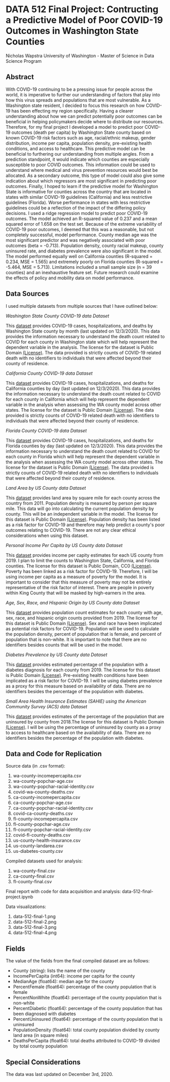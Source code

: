 # DATA 512 Final Project: Contructing a Predictive Model of Poor COVID-19 Outcomes in Washington State Counties
Nicholas Wapstra
University of Washington - Master of Science in Data Science Program

## Abstract

With COVID-19 continuing to be a pressing issue for people across the world, it is imperative to further our understanding of factors that play into how this virus spreads and populations that are most vulnerable. As a Washington state resident, I decided to focus this research on how COVID-19 has been effecting my region specifically. Having a clearer understanding about how we can predict potentially poor outcomes can be beneficial in helping policymakers decide where to distribute our resources. Therefore, for my final project I developed a model to predict poor COVID-19 outcomes (death per capita) by Washington State county based on known COVID-19 risk factors such as age, racial/ethnic makeup, gender distribution, income per capita, population density, pre-existing health conditions, and access to healthcare. This predictive model can be beneficial to furthering our understanding from multiple angles. From a prediction standpoint, it would indicate which counties are especially susceptible to poor COVID outcomes. This information could be used to understand where medical and virus prevention resources would best be allocated. As a secondary outcome, this type of model could also give some indication about which regressors are most significant in predicting poor outcomes. Finally, I hoped to learn if the predictive model for Washington State is informative for counties across the country that are located in states with similar COVID-19 guidelines (California) and less restrictive guidelines (Florida). Worse performance in states with less restrictive guidelines could be a reflection of the impact of the differing policy decisions. I used a ridge regression model to predict poor COVID-19 outcomes. The model achieved an R-squared value of 0.237 and a mean squared error of 1.658 on the test set. Because of the extreme variability of COVID-19 poor outcomes, I deemed that this was a reasonable, but not completely successful, model performance. County median age was the most significant predictor and was negatively associated with poor outcomes (beta = -0.713). Population density, county racial makeup, county uninsured rate, and diabetes prevalence were also significant in the model. The model performed equally well on California counties (R-squared = 0.234, MSE = 1.565) and extremely poorly on Florida counties (R-squared = -5.464, MSE = 5.713). Limitations included a small sample size (n = 39 counties) and an inexhaustive feature set. Future research could examine the effects of policy and mobility data on model performance.

## Data Sources
I used multiple datasets from multiple sources that I have outlined below:

*Washington State County COVID-19 data Dataset*

This [dataset](https://www.doh.wa.gov/Emergencies/COVID19/DataDashboard) provides COVID-19 cases, hospitalizations, and deaths by Washington State county by month (last updated on 12/3/2020). This data provides the information necessary to understand the death count related to COVID for each county in Washington state which will help represent the dependent variable in the analysis. The license for the dataset is Public Domain [(License)](https://www.doh.wa.gov/DataandStatisticalReports/DataGuidelines). The data provided is strictly counts of COVID-19 related death with no identifiers to individuals that were affected beyond their county of residence.

*California County COVID-19 data Dataset*

This [dataset](https://data.ca.gov/dataset/covid-19-cases) provides COVID-19 cases, hospitalizations, and deaths for California counties by day (last updated on 12/3/2020). This data provides the information necessary to understand the death count related to COVID for each county in California which will help represent the dependent variable in the analysis when assessing the WA county model across other states. The license for the dataset is Public Domain [(License)](https://data.ca.gov/dataset/covid-19-cases). The data provided is strictly counts of COVID-19 related death with no identifiers to individuals that were affected beyond their county of residence.

*Florida County COVID-19 data Dataset*

This [dataset](https://open-fdoh.hub.arcgis.com/datasets/florida-covid19-cases-by-county?geometry=-117.476%2C23.602%2C-49.229%2C36.843) provides COVID-19 cases, hospitalizations, and deaths for Florida counties by day (last updated on 12/3/2020). This data provides the information necessary to understand the death count related to COVID for each county in Florida which will help represent the dependent variable in the analysis when assessing the WA county model across other states. The license for the dataset is Public Domain [(License)](https://open-fdoh.hub.arcgis.com/datasets/florida-covid19-cases-by-county?geometry=-117.476%2C23.602%2C-49.229%2C36.843). The data provided is strictly counts of COVID-19 related death with no identifiers to individuals that were affected beyond their county of residence.

*Land Area by US County data Dataset*

This [dataset](https://www.census.gov/library/publications/2011/compendia/usa-counties-2011.html) provides land area by square mile for each county across the country from 2011. Population density is measured by person per square mile. This data will go into calculating the current population density by county. This will be an independent variable in the model. The license for this dataset is Public Domain [(License)](https://www.census.gov/about/policies/open-gov/open-data.html). Population density has been listed as a risk factor for COVID-19 and therefore may help predict a county's poor outcomes relating to COVID-19. There are not any clear ethical considerations when using this dataset.

*Personal Income Per Capita by US County data Dataset*

This [dataset](https://apps.bea.gov/itable/iTable.cfm?ReqID=70&step=1) provides income per capity estimates for each US county from 2019. I plan to limit the counts to Washington State, California, and Florida counties. The license for this dataset is Public Domain, CC0 [(License)](https://github.com/us-bea/eu.us.opendata/blob/master/LICENSE). Poverty has been linked as a risk factor for COVID-19. Therefore, I will be using income per capita as a measure of poverty for the model. It is important to consider that this measure of poverty may not be entirely representative of the risk factor of interest. There are people in poverty within King County that will be masked by high-earners in the area.

*Age, Sex, Race, and Hispanic Origin by US County data Dataset*

This [dataset](https://www.census.gov/data/tables/time-series/demo/popest/2010s-counties-detail.html) provides population count estimates for each county with age, sex, race, and hispanic origin counts provided from 2019. The license for this dataset is Public Domain [(License)](https://www.census.gov/about/policies/open-gov/open-data.html). Sex and race have been implicated as potential risk factors for COVID-19. Population will be used to calculate the population density, percent of population that is female, and percent of population that is non-white. It is important to note that there are no identifiers besides counts that will be used in the model.

*Diabetes Prevalence by US County data Dataset*

This [dataset](https://www.cdc.gov/diabetes/data/statistics/faqs.html#data) provides estimated percentage of the population with a diabetes diagnosis for each county from 2019. The license for this dataset is Public Domain [(License)](https://www.cdc.gov/nchs/data_access/restrictions.htm). Pre-existing health conditions have been implicated as a risk factor for COVID-19. I will be using diabetes prevalence as a proxy for this measure based on availability of data. There are no identifiers besides the percentage of the population with diabetes.

*Small Area Health Insurance Estimates (SAHIE) using the American Community Survey (ACS) data Dataset*

This [dataset](https://www.census.gov/data/datasets/time-series/demo/sahie/estimates-acs.html) provides estimates of the percentage of the population that are uninsured by county from 2018.The license for this dataset is Public Domain [(License)](https://www.census.gov/about/policies/open-gov/open-data.html). I will be using the percentage of uninsured by county as a proxy to access to healthcare based on the availability of data. There are no identifiers besides the percentage of the population with diabetes.

## Data and Code for Replication
Source data (in .csv format):
1. wa-county-incomepercapita.csv
2. wa-county-popchar-age.csv
3. wa-county-popchar-racial-identity.csv
4. covid-wa-county-deaths.csv
5. ca-county-incomepercapita.csv
6. ca-county-popchar-age.csv
7. ca-county-popchar-racial-identity.csv
8. covid-ca-county-deaths.csv
9. fl-county-incomepercapita.csv
10. fl-county-popchar-age.csv
11. fl-county-popchar-racial-identity.csv
12. covid-fl-county-deaths.csv
13. us-county-health-insurance.csv
14. us-county-landarea.csv
15. us-diabetes-county.csv

Compiled datasets used for analysis:
1. wa-county-final.csv
2. ca-county-final.csv
3. fl-county-final.csv

Final report with code for data acquisition and analysis:
data-512-final-project.ipynb

Data visualizations:
1. data-512-final-1.png
2. data-512-final-2.png
3. data-512-final-3.png
4. data-512-final-4.png

## Fields
The value of the fields from the final compiled dataset are as follows:
- County (string): lists the name of the county
- IncomePerCapita (int64): income per capita for the county
- MedianAge (float64): median age for the county
- PercentFemale (float64): percentage of the county population that is female
- PercentNonWhite (float64): percentage of the county population that is non-white
- PercentDiabetic (float64): percentage of the county population that has been diagnosed with diabetes
- PercentUninsured (float64): percentage of the county population that is uninsured
- PopulationDensity (float64): total county population divided by county land area (in square miles)
- DeathsPerCapita (float64): total deaths attributed to COVID-19 divided by total county population

## Special Considerations
The data was last updated on December 3rd, 2020.
